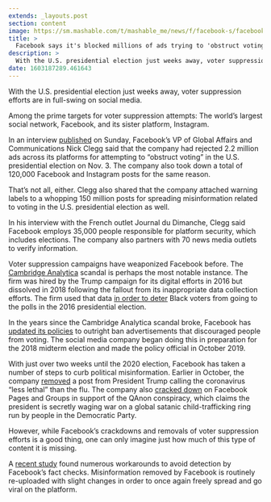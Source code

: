 ```yaml
--- 
extends: _layouts.post 
section: content 
image: https://sm.mashable.com/t/mashable_me/news/f/facebook-s/facebook-says-its-blocked-millions-of-ads-trying-to-obstruct_5ru3.1200.jpg 
title: > 
  Facebook says it's blocked millions of ads trying to 'obstruct voting' in U.S. election 
description: > 
  With the U.S. presidential election just weeks away, voter suppression efforts are in full-swing on social media.Among the prime targets for voter suppression attempts: The world’s largest social network, Facebook, and its sister platform, Instagram.The firm used that data in order to deter Black voters from going to the polls in the 2016 presidential election.With just over two weeks until the 2020 election, Facebook has taken a number of steps to curb political misinformation.However, while Facebook’s crackdowns and removals of voter suppression efforts is a good thing, one can only imagine just how much of this type of content it is missing. 
date: 1603187289.461643 
--- 
```

<div><p>With the U.S. presidential election just weeks away, voter suppression efforts are in full-swing on social media.</p>
<p>Among the prime targets for voter suppression attempts: The world&#8217;s largest social network, Facebook, and its sister platform, Instagram.</p>
<p>In an interview <a href="https://www.theguardian.com/technology/2020/oct/18/facebook-says-it-rejected-22m-ads-seeking-to-obstruct-voting-in-us-election" target="_blank">published</a> on Sunday, Facebook&#8217;s VP of Global Affairs and Communications Nick Clegg said that the company had rejected 2.2 million ads across its platforms for attempting to &#8220;obstruct voting&#8221; in the U.S. presidential election on Nov. 3. The company also took down a total of 120,000 Facebook and Instagram posts for the same reason.</p>
<p>That&#8217;s not all, either. Clegg also shared that the company attached warning labels to a whopping 150 million posts for spreading misinformation related to voting in the U.S. presidential election as well.</p>
<p>In his interview with the French outlet Journal du Dimanche, Clegg said Facebook employs 35,000 people responsible for platform security, which includes elections. The company also partners with 70 news media outlets to verify information.</p>
<p>Voter suppression campaigns have weaponized Facebook before. The <a href="https://mashable.com/category/cambridge-analytica/">Cambridge Analytica</a> scandal is perhaps the most notable instance. The firm was hired by the Trump campaign for its digital efforts in 2016 but dissolved in 2018 following the fallout from its inappropriate data collection efforts. The firm used that data <a href="https://www.washingtonpost.com/technology/2020/09/28/trump-2016-cambridge-analytica-suppression/" target="_blank">in order to deter</a> Black voters from going to the polls in the 2016 presidential election.&#160;</p>
<p>In the years since the Cambridge Analytica scandal broke, Facebook has <a href="https://me.mashable.com/tech/7585/facebook-will-ban-ads-that-discourage-people-from-voting">updated its policies</a> to outright ban advertisements that discouraged people from voting. The social media company began doing this in preparation for the 2018 midterm election and made the policy official in October 2019.</p>
<p>With just over two weeks until the 2020 election, Facebook has taken a number of steps to curb political misinformation. Earlier in October, the company <a href="https://me.mashable.com/tech/11732/facebook-deletes-trump-post-calling-covid-19-less-lethal-than-flu-twitter-adds-warning-label">removed</a> a post from President Trump calling the coronavirus &#8220;less lethal&#8221; than the flu. The company also <a href="https://me.mashable.com/tech/11739/facebook-bans-qanonbut-can-it-keep-up-with-the-conspiracy-theory">cracked down</a> on Facebook Pages and Groups in support of the QAnon conspiracy, which claims the president is secretly waging war on a global satanic child-trafficking ring run by people in the Democratic Party.</p>
<p>However, while Facebook&#8217;s crackdowns and removals of voter suppression efforts is a good thing, one can only imagine just how much of this type of content it is missing.&#160;</p>
<p>A <a href="https://me.mashable.com/tech/11776/study-reveals-the-simple-way-people-get-around-facebooks-fact-checking-ai">recent study</a> found numerous workarounds to avoid detection by Facebook&#8217;s fact checks. Misinformation removed by Facebook is routinely re-uploaded with slight changes in order to once again freely spread and go viral on the platform.</p>
  
  </div>